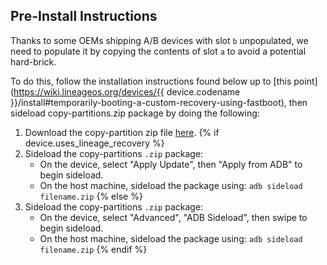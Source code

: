 ## Pre-Install Instructions

Thanks to some OEMs shipping A/B devices with slot `b` unpopulated, we need to populate it by copying the contents of slot `a` to avoid a potential hard-brick.

To do this, follow the installation instructions found below up to [this point](https://wiki.lineageos.org/devices/{{ device.codename }}/install#temporarily-booting-a-custom-recovery-using-fastboot), then sideload copy-partitions.zip package by doing the following:
1. Download the copy-partition zip file [here](https://www.androidfilehost.com/?fid=4349826312261678214).
{% if device.uses_lineage_recovery %}
2. Sideload the copy-partitions `.zip` package:
    * On the device, select "Apply Update", then "Apply from ADB" to begin sideload.
    * On the host machine, sideload the package using: `adb sideload filename.zip`
{% else %}
2. Sideload the copy-partitions `.zip` package:
    * On the device, select "Advanced", "ADB Sideload", then swipe to begin sideload.
    * On the host machine, sideload the package using: `adb sideload filename.zip`
{% endif %}